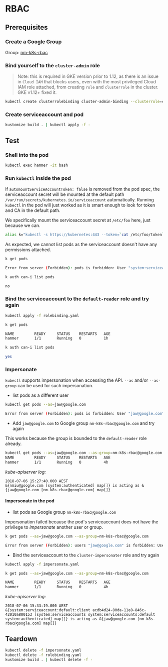 # RBAC

## Prerequisites

### Create a Google Group

Group: [nm-k8s-rbac](https://groups.google.com/a/google.com/forum/#!members/nm-k8s-rbac)

### Bind yourself to the `cluster-admin` role

> Note: this is required in GKE version prior to 1.12, as there is an issue in `Cloud IAM` that blocks users, even with the most privileged Cloud IAM role attached, from creating `role` and `clusterrole` in the cluster. GKE v1.12+ fixed it.

```sh
kubectl create clusterrolebinding cluster-admin-binding --clusterrole=cluster-admin --user=$(gcloud config get-value core/account)
```

### Create serviceaccount and pod

```sh
kustomize build . | kubectl apply -f -
```

## Test

### Shell into the pod

```sh
kubectl exec hammer -it bash
```

### Run `kubectl` inside the pod

If `automountServiceAccountToken: false` is removed from the pod spec, the serviceaccount secret will be mounted at the default path `/var/run/secrets/kubernetes.io/serviceaccount` automatically. Running `kubectl` in the pod will just worked as it is smart enough to look for token and CA in the default path.

We specifically mount the serviceaccount secret at `/etc/foo` here, just because we can.

```sh
alias k="kubectl -s https://kubernetes:443 --token=`cat /etc/foo/token` --certificate-authority=/etc/foo/ca.crt"
```

As expected, we cannot list pods as the serviceaccount doesn't have any permissions attached.

```sh
k get pods

Error from server (Forbidden): pods is forbidden: User "system:serviceaccount:default:client" cannot list pods in the namespace "default": Unknown user "system:serviceaccount:default:client"
```

```sh
k auth can-i list pods

no
```

### Bind the serviceaccount to the `default-reader` role and try again

```sh
kubectl apply -f rolebinding.yaml
```

```sh
k get pods

NAME         READY     STATUS    RESTARTS   AGE
hammer       1/1       Running   0          1h
```

```sh
k auth can-i list pods

yes
```

### Impersonate

`kubectl` supports impersonation when accessing the API. `--as` and/or `--as-group` can be used for such impersonation.

* list pods as a different user

```sh
kubectl get pods --as=jaw@google.com

Error from server (Forbidden): pods is forbidden: User "jaw@google.com" cannot list pods in the namespace "default": Required "container.pods.list" permission.
```

* Add `jaw@google.com` to Google group `nm-k8s-rbac@google.com` and try again

This works because the group is bounded to the `default-reader` role already.

```sh
kubectl get pods --as=jaw@google.com --as-group=nm-k8s-rbac@google.com
NAME         READY     STATUS    RESTARTS   AGE
hammer       1/1       Running   0          4h
```

_kube-apiserver log:_

```console
2018-07-06 15:27:40.000 AEST
&{nmiu@google.com [system:authenticated] map[]} is acting as &{jaw@google.com [nm-k8s-rbac@google.com] map[]}
```

#### Impersonate in the pod

* list pods as Google group `nm-k8s-rbac@google.com`

Impersonation failed because the pod's serviceaccount does not have the privilege to *impersonate* another user or group.

```sh
k get pods --as=jaw@google.com --as-group=nm-k8s-rbac@google.com

Error from server (Forbidden): users "jaw@google.com" is forbidden: User "system:serviceaccount:default:client" cannot impersonate users at the cluster scope: Unknown user "system:serviceaccount:default:client"
```

* Bind the serviceaccount to the `cluster-impersonater` role and try again

```sh
kubectl apply -f impersonate.yaml
```

```sh
k get pods --as=jaw@google.com --as-group=nm-k8s-rbac@google.com

NAME         READY     STATUS    RESTARTS   AGE
hammer       1/1       Running   0          4h
```

_kube-apiserver log:_

```console
2018-07-06 15:33:19.000 AEST
&{system:serviceaccount:default:client acdb4d24-80da-11e8-846c-42010a800153 [system:serviceaccounts system:serviceaccounts:default system:authenticated] map[]} is acting as &{jaw@google.com [nm-k8s-rbac@google.com] map[]}
```

## Teardown

```sh
kubectl delete -f impersonate.yaml
kubectl delete -f rolebinding.yaml
kustomize build . | kubectl delete -f -
```
